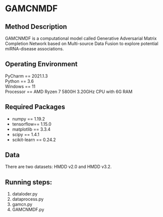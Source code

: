 ﻿# GAMCNMDF
## Method Description
GAMCNMDF is a computational model called Generative Adversarial Matrix Completion Network based on Multi-source Data Fusion to explore potential miRNA-disease associations.
## Operating Environment
PyCharm == 2021.1.3  
Python == 3.6  
Windows == 11  
Processor == AMD Ryzen 7 5800H 3.20GHz CPU with 6G RAM
## Required Packages
 - numpy == 1.19.2
 - tensorflow== 1.15.0
 - matplotlib == 3.3.4
 - scipy == 1.4.1
 - scikit-learn == 0.24.2
## Data
There are two datasets: HMDD v2.0 and HMDD v3.2.
## Running steps:
 1. dataloder.py
 2. dataprocess.py
 3. gamcn.py
 4. GAMCNMDF.py

